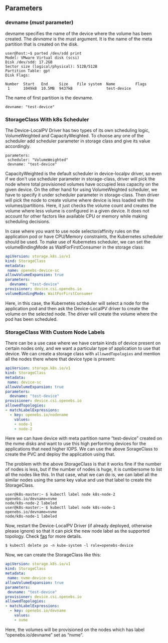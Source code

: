 ## Parameters

### devname (*must* parameter)

devname specifies the name of the device where the volume has been created. The *devname* is the must argument. It is 
the name of the meta partition that is created on the disk.

```console
user@host:~$ parted /dev/sdd print
Model: VMware Virtual disk (scsi)
Disk /dev/sdd: 17.2GB
Sector size (logical/physical): 512B/512B
Partition Table: gpt
Disk Flags: 

Number  Start   End     Size    File system  Name         Flags
 1      1049kB  10.5MB  9437kB               test-device
```

The name of first partition is the devname.

```
devname: "test-device"
```



### StorageClass With k8s Scheduler

The Device-LocalPV Driver has two types of its own scheduling logic, VolumeWeighted and CapacityWeighted. To choose any 
one of the scheduler add scheduler parameter in storage class and give its value accordingly.
```
parameters:
 scheduler: "VolumeWeighted"
 devname: "test-device"
```
CapacityWeighted is the default scheduler in device-localpv driver, so even if we don't use scheduler parameter in 
storage-class, driver will pick the node where total provisioned volumes have occupied less capacity on the given 
device. On the other hand for using VolumeWeighted scheduler, we have to specify it under scheduler parameter in 
storage-class. Then driver will pick the node to create volume where device is less loaded with the volumes/partitions. 
Here, it just checks the volume count and creates the volume where less volume is configured in a given device. It does 
not account for other factors like available CPU or memory while making scheduling decisions.

In case where you want to use node selector/affinity rules on the application pod or have CPU/Memory constraints, 
the Kubernetes scheduler should be used. To make use of Kubernetes scheduler, we can set the volumeBindingMode as 
WaitForFirstConsumer in the storage class:

```yaml
apiVersion: storage.k8s.io/v1
kind: StorageClass
metadata:
 name: openebs-device-sc
allowVolumeExpansion: true
parameters:
  devname: "test-device"
provisioner: device.csi.openebs.io
volumeBindingMode: WaitForFirstConsumer
```

Here, in this case, the Kubernetes scheduler will select a node for the application pod and then ask the Device-LocalPV 
driver to create the volume on the selected node. The driver will create the volume where the pod has been scheduled.


### StorageClass With Custom Node Labels

There can be a use case where we have certain kinds of device present on certain nodes only, and we want a particular 
type of application to use that device. We can create a storage class with `allowedTopologies` and mention all the nodes
there where that device type is present:

```yaml
apiVersion: storage.k8s.io/v1
kind: StorageClass
metadata:
 name: device-sc
allowVolumeExpansion: true
parameters:
  devname: "test-device"
provisioner: device.csi.openebs.io
allowedTopologies:
- matchLabelExpressions:
  - key: openebs.io/nodename
    values:
    - node-1
    - node-2
```

Here we can have device with meta partition name “test-device” created on the nvme disks and want to use this high 
performing devices for the applications that need higher IOPS. We can use the above SorageClass to create the PVC and 
deploy the application using that.

The problem with the above StorageClass is that it works fine if the number of nodes is less, but if the number of nodes
is huge, it is cumbersome to list all the nodes like this. In that case, what we can do is, we can label all the similar
nodes using the same key value and use that label to create the StorageClass.

``` 
user@k8s-master:~ $ kubectl label node k8s-node-2 openebs.io/devname=nvme
node/k8s-node-2 labeled
user@k8s-master:~ $ kubectl label node k8s-node-1 openebs.io/devname=nvme
node/k8s-node-1 labeled
```

Now, restart the Device-LocalPV Driver (if already deployed, otherwise please ignore) so that it can pick the new node 
label as the supported topology. Check [faq](./faq.md#1-how-to-add-custom-topology-key) for more details.

```
$ kubectl delete po -n kube-system -l role=openebs-device
```

Now, we can create the StorageClass like this:

```yaml
apiVersion: storage.k8s.io/v1
kind: StorageClass
metadata:
 name: nvme-device-sc
allowVolumeExpansion: true
parameters:
 devname: "test-device"
provisioner: device.csi.openebs.io
allowedTopologies:
- matchLabelExpressions:
  - key: openebs.io/devname
    values:
    - nvme
```

Here, the volumes will be provisioned on the nodes which has label “openebs.io/devname” set as “nvme”.
